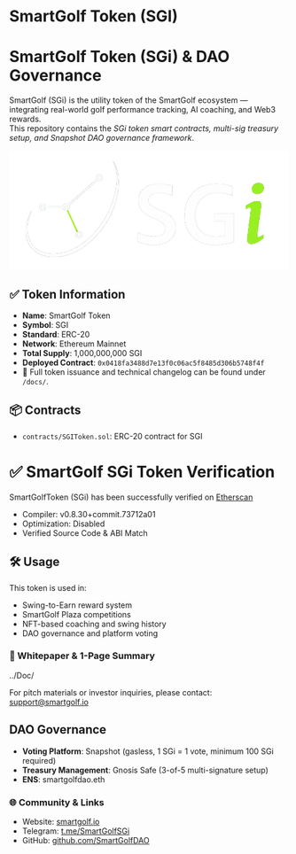 # SmartGolf Token (SGI)

# SmartGolf Token (SGi) & DAO Governance

SmartGolf (SGi) is the utility token of the SmartGolf ecosystem — integrating real-world golf performance tracking, AI coaching, and Web3 rewards.  
This repository contains the *SGi token smart contracts, multi-sig treasury setup, and Snapshot DAO governance framework*.

![SGi Logo](images/logo/SGi-logo.png)

## ✅ Token Information

- **Name**: SmartGolf Token
- **Symbol**: SGI
- **Standard**: ERC-20
- **Network**: Ethereum Mainnet
- **Total Supply**: 1,000,000,000 SGI
- **Deployed Contract**: `0x0418fa3488d7e13f0c06ac5f8485d306b5748f4f`
- 🧾 Full token issuance and technical changelog can be found under `/docs/`.

## 📦 Contracts

- `contracts/SGIToken.sol`: ERC-20 contract for SGI

# ✅ SmartGolf SGi Token Verification

SmartGolfToken (SGi) has been successfully verified on [Etherscan](https://etherscan.io/address/0x0418fa3488d7e13f0c06ac5f8485d306b5748f4f#code)  
- Compiler: v0.8.30+commit.73712a01  
- Optimization: Disabled  
- Verified Source Code & ABI Match  



## 🛠 Usage

This token is used in:
- Swing-to-Earn reward system
- SmartGolf Plaza competitions
- NFT-based coaching and swing history
- DAO governance and platform voting
  
### 📘 Whitepaper & 1-Page Summary
../Doc/

For pitch materials or investor inquiries, please contact: support@smartgolf.io


## DAO Governance

- **Voting Platform**: Snapshot (gasless, 1 SGi = 1 vote, minimum 100 SGi required)  
- **Treasury Management**: Gnosis Safe (3-of-5 multi-signature setup)  
- **ENS**: smartgolfdao.eth  


### 🌐 Community & Links

- Website: [smartgolf.io](https://smartgolf.io)
- Telegram: [t.me/SmartGolfSGi](https://t.me/SmartGolfSGi)
- GitHub: [github.com/SmartGolfDAO](https://github.com/SmartGolfDAO)
